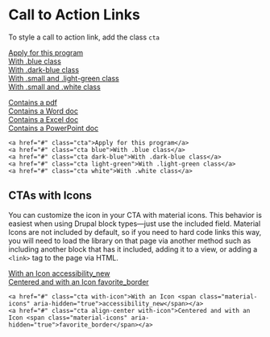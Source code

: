 # Call to Action Links

To style a call to action link, add the class ``cta``

<a href="#" className="cta">Apply for this program</a><br/>
<a href="#" className="cta blue">With .blue class</a><br/>
<a href="#" className="cta dark-blue">With .dark-blue class</a><br/>
<a href="#" className="cta small light-green">With .small and .light-green class</a><br/>
<a href="#" className="cta small white">With .small and .white class</a><br/>

<a href="something.pdf" className="cta">Contains a pdf</a><br/>
<a href="something.docx" className="cta">Contains a Word doc</a><br/>
<a href="something.xlsx" className="cta">Contains a Excel doc</a><br/>
<a href="something.pptx" className="cta">Contains a PowerPoint doc</a><br/>

```
<a href="#" class="cta">Apply for this program</a>
<a href="#" class="cta blue">With .blue class</a>
<a href="#" class="cta dark-blue">With .dark-blue class</a>
<a href="#" class="cta light-green">With .light-green class</a>
<a href="#" class="cta white">With .white class</a>
```


## CTAs with Icons

You can customize the icon in your CTA with material icons. This behavior is easiest when using Drupal block types—just use the included field. Material Icons are not included by default, so if you need to hard code links this way, you will need to load the library on that page via another method such as including another block that has it included, adding it to a view, or adding a ``<link>`` tag to the page via HTML.


<a href="#" className="cta with-icon">With an Icon <span className="material-icons" aria-hidden="true">accessibility_new</span></a><br/>
<a href="#" className="cta align-center with-icon">Centered and with an Icon <span className="material-icons" aria-hidden="true">favorite_border</span></a><br/>

```
<a href="#" class="cta with-icon">With an Icon <span class="material-icons" aria-hidden="true">accessibility_new</span></a>
<a href="#" class="cta align-center with-icon">Centered and with an Icon <span class="material-icons" aria-hidden="true">favorite_border</span></a>
```
